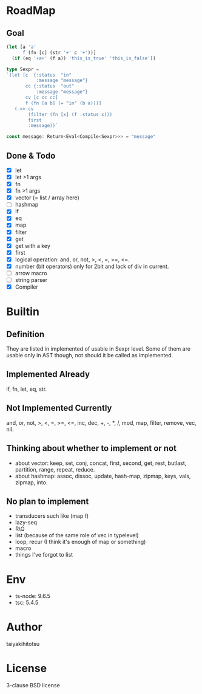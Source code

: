 # RoadMap
## Goal
```typescript
(let [a 'a'
      f (fn [c] (str '+' c '+'))]
  (if (eq '+a+' (f a)) 'this_is_true' 'this_is_false'))
```

```typescript
type Sexpr =
`(let [c  {:status  "in"
           :message "message"}
       cc {:status  "out"
           :message "message"}
       cv [c cc cc]
       f (fn [a b] (= "in" (b a)))]
   (->> cv
        (filter (fn [x] (f :status x)))
        first
        :message))`

const message: Return<Eval<Compile<Sexpr>>> = "message"
```

## Done & Todo
- [x] let
- [x] let >1 args
- [x] fn
- [x] fn >1 args
- [x] vector (= list / array here)
- [ ] hashmap
- [x] if
- [x] eq
- [x] map
- [x] filter
- [x] get
- [x] get with a key
- [x] first
- [x] logical operation: and, or, not, >, <, =, >=, <=.
- [x] number (bit operators)
only for 2bit and lack of div in current.
- [ ] arrow macro
- [ ] string parser
- [x] Compiler

# Builtin
## Definition
They are listed in implemented of usable in Sexpr level.
Some of them are usable only in AST though, not should it be called as implemented.
## Implemented Already
if, fn, let, eq, str.
## Not Implemented Currently
and, or, not, >, <, =, >=, <=, inc, dec, +, -, *, /, mod, map, filter, remove, vec, nil.
## Thinking about whether to implement or not
- about vector:
keep, set, conj, concat, first, second, get, rest, butlast, partition, range, repeat, reduce.
- about hashmap:
assoc, dissoc, update, hash-map, zipmap, keys, vals, zipmap, into.
## No plan to implement
- transducers such like (map f)
- lazy-seq
- R\Q
- list (because of the same role of vec in typelevel)
- loop, recur (I think it's enough of map or something)
- macro
- things I've forgot to list


# Env
- ts-node: 9.6.5
- tsc: 5.4.5

# Author
taiyakihitotsu

# License
3-clause BSD license
